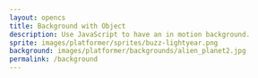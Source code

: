 ```yaml
---
layout: opencs
title: Background with Object
description: Use JavaScript to have an in motion background.
sprite: images/platformer/sprites/buzz-lightyear.png
background: images/platformer/backgrounds/alien_planet2.jpg
permalink: /background
---
```


<!-- Canvas element where the game world will be drawn -->
<canvas id="world"></canvas>

<script>
  // Get the canvas element and its 2D drawing context
  const canvas = document.getElementById("world");
  const ctx = canvas.getContext('2d');

  // Create Image objects for background and player sprite
  const backgroundImg = new Image();
  const spriteImg = new Image();

  // Set the source paths for images from the page frontmatter
  backgroundImg.src = '{{page.background}}';
  spriteImg.src = '{{page.sprite}}';

  // Counter to track when both images are fully loaded
  let imagesLoaded = 0;

  // Increment counter when background image loads, then attempt to start the game
  backgroundImg.onload = function() {
    imagesLoaded++;
    startGameWorld();
  };

  // Increment counter when sprite image loads, then attempt to start the game
  spriteImg.onload = function() {
    imagesLoaded++;
    startGameWorld();
  };

  // Starts the game only after both images are loaded
  function startGameWorld() {
    if (imagesLoaded < 2) return; // Wait until both images are ready

    // Base class for all drawable/movable objects in the game
    class GameObject {
      constructor(image, width, height, x = 0, y = 0, speedRatio = 0) {
        this.image = image;       // Image to draw
        this.width = width;       // Width of object
        this.height = height;     // Height of object
        this.x = x;               // X position
        this.y = y;               // Y position
        this.speedRatio = speedRatio; // Relative speed for scrolling/background movement
        this.speed = GameWorld.gameSpeed * this.speedRatio; // Actual speed based on game speed
      }

      // Default update method (to be overridden)
      update() {}

      // Draw the object on the canvas
      draw(ctx) {
        ctx.drawImage(this.image, this.x, this.y, this.width, this.height);
      }
    }

    // Background class extends GameObject for scrolling effect
    class Background extends GameObject {
      constructor(image, gameWorld) {
        // Fill the canvas completely
        super(image, gameWorld.width, gameWorld.height, 0, 0, 0.1);
      }

      // Update background X position for scrolling
      update() {
        this.x = (this.x - this.speed) % this.width;
      }

      // Draw two copies of the background side by side to create a continuous loop
      draw(ctx) {
        ctx.drawImage(this.image, this.x, this.y, this.width, this.height);
        ctx.drawImage(this.image, this.x + this.width, this.y, this.width, this.height);
      }
    }

    // Player class extends GameObject and has floating motion
    class Player extends GameObject {
      constructor(image, gameWorld) {
        // Scale player to half its original image size
        const width = image.naturalWidth / 2;
        const height = image.naturalHeight / 2;
        const x = (gameWorld.width - width) / 2; // Center horizontally
        const y = (gameWorld.height - height) / 2; // Center vertically
        super(image, width, height, x, y);

        this.baseY = y;  // Base vertical position for floating effect
        this.frame = 0;  // Frame counter for sine wave animation
      }

      // Update player's vertical position using sine wave for smooth floating
      update() {
        this.y = this.baseY + Math.sin(this.frame * 0.05) * 20; // 20px amplitude
        this.frame++;
      }
    }

    // Main game world class
    class GameWorld {
      static gameSpeed = 5; // Base speed for scrolling objects

      constructor(backgroundImg, spriteImg) {
        // Setup canvas dimensions
        this.canvas = document.getElementById("world");
        this.ctx = this.canvas.getContext('2d');
        this.width = window.innerWidth;
        this.height = window.innerHeight;
        this.canvas.width = this.width;
        this.canvas.height = this.height;

        // Style canvas to fill screen
        this.canvas.style.width = `${this.width}px`;
        this.canvas.style.height = `${this.height}px`;
        this.canvas.style.position = 'absolute';
        this.canvas.style.left = `0px`;
        this.canvas.style.top = `${(window.innerHeight - this.height) / 2}px`;

        // Initialize game objects
        this.gameObjects = [
          new Background(backgroundImg, this), // scrolling background
          new Player(spriteImg, this)          // floating player sprite
        ];
      }

      // Main game loop, called every frame
      gameLoop() {
        this.ctx.clearRect(0, 0, this.width, this.height); // Clear canvas

        // Update and draw each object
        for (const obj of this.gameObjects) {
          obj.update();
          obj.draw(this.ctx);
        }

        // Request next frame
        requestAnimationFrame(this.gameLoop.bind(this));
      }

      // Start the game loop
      start() {
        this.gameLoop();
      }
    }

    // Create a new game world instance and start the loop
    const world = new GameWorld(backgroundImg, spriteImg);
    world.start();
  }
</script>
